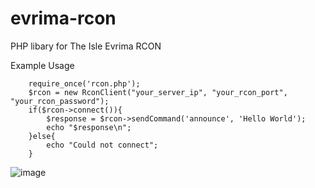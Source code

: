 # evrima-rcon
PHP libary for The Isle Evrima RCON



Example Usage

```
    require_once('rcon.php');
    $rcon = new RconClient("your_server_ip", "your_rcon_port", "your_rcon_password");
    if($rcon->connect()){
        $response = $rcon->sendCommand('announce', 'Hello World');
        echo "$response\n";
    }else{
        echo "Could not connect";
    }
```
![image](https://github.com/Theislemanager/evrima-rcon/assets/143001364/139adfcb-4946-4d89-8294-15f3b07374a5)
